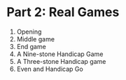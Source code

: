# Part 2: Real Games

1. Opening
2. Middle game
3. End game
4. A Nine-stone Handicap Game
5. A Three-stone Handicap game
6. Even and Handicap Go

